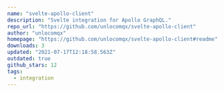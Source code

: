 ```yaml
---
name: "svelte-apollo-client"
description: "Svelte integration for Apollo GraphQL."
repo_url: "https://github.com/unlocomqx/svelte-apollo-client"
author: "unlocomqx"
homepage: "https://github.com/unlocomqx/svelte-apollo-client#readme"
downloads: 3
updated: "2021-07-17T12:18:58.563Z"
outdated: true
github_stars: 12
tags: 
  - integration
---
```

